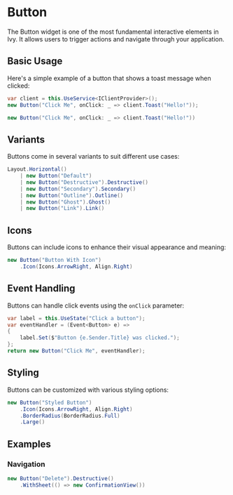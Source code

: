 ﻿---
prepare: |
  var client = this.UseService<IClientProvider>();
---

# Button

The Button widget is one of the most fundamental interactive elements in Ivy. It allows users to trigger actions and navigate through your application.

## Basic Usage

Here's a simple example of a button that shows a toast message when clicked:

```csharp
var client = this.UseService<IClientProvider>();
new Button("Click Me", onClick: _ => client.Toast("Hello!"));
```

```csharp demo
new Button("Click Me", onClick: _ => client.Toast("Hello!"))
```

## Variants

Buttons come in several variants to suit different use cases:

```csharp demo-tabs
Layout.Horizontal()
    | new Button("Default")
    | new Button("Destructive").Destructive()
    | new Button("Secondary").Secondary()
    | new Button("Outline").Outline()
    | new Button("Ghost").Ghost()
    | new Button("Link").Link()

```

## Icons

Buttons can include icons to enhance their visual appearance and meaning:

```csharp demo-tabs
new Button("Button With Icon")
    .Icon(Icons.ArrowRight, Align.Right)
```

## Event Handling

Buttons can handle click events using the `onClick` parameter:

```csharp
var label = this.UseState("Click a button"); 
var eventHandler = (Event<Button> e) =>
{
    label.Set($"Button {e.Sender.Title} was clicked.");
};
return new Button("Click Me", eventHandler);
```

## Styling

Buttons can be customized with various styling options:

```csharp
new Button("Styled Button")
    .Icon(Icons.ArrowRight, Align.Right)
    .BorderRadius(BorderRadius.Full)
    .Large()
```

<WidgetDocs Type="Ivy.Button" ExtensionsType="Ivy.ButtonExtensions"/>

## Examples

### Navigation

```csharp
new Button("Delete").Destructive()
    .WithSheet(() => new ConfirmationView())
```